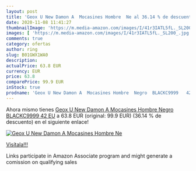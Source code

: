 ```yaml
---
layout: post
title: 'Geox U New Damon A  Mocasines Hombre  Ne al 36.14 % de descuento'
date: 2020-11-08 11:41:27
thumbnailImage: 'https://m.media-amazon.com/images/I/41r3IATL5fL._SL200_.jpg'
images: [ 'https://m.media-amazon.com/images/I/41r3IATL5fL._SL200_.jpg' ]
comments: true
category: ofertas
author: ring
slug: B01GWX1WA0
description:
actualPrice: 63.8 EUR
currency: EUR
price: 63.8
comparePrice: 99.9 EUR
inStock: true
prodname: 'Geox U New Damon A  Mocasines Hombre  Negro  BLACKC9999   42 EU'
---
```


Ahora mismo tienes [Geox U New Damon A  Mocasines Hombre  Negro  BLACKC9999   42 EU](https://www.amazon.es/dp/B01GWX1WA0/?tag=tolees-21) a 63.8 EUR (original: 99.9 EUR) (36.14 %  de descuento) en el siguiente enlace!

[![Geox U New Damon A  Mocasines Hombre  Ne](https://m.media-amazon.com/images/I/41r3IATL5fL._SL200_.jpg)](https://www.amazon.es/dp/B01GWX1WA0/?tag=tolees-21)

[Visítala!!!](https://www.amazon.es/dp/B01GWX1WA0/?tag=tolees-21)

Links participate in Amazon Associate program and might generate a comission on qualifying sales
